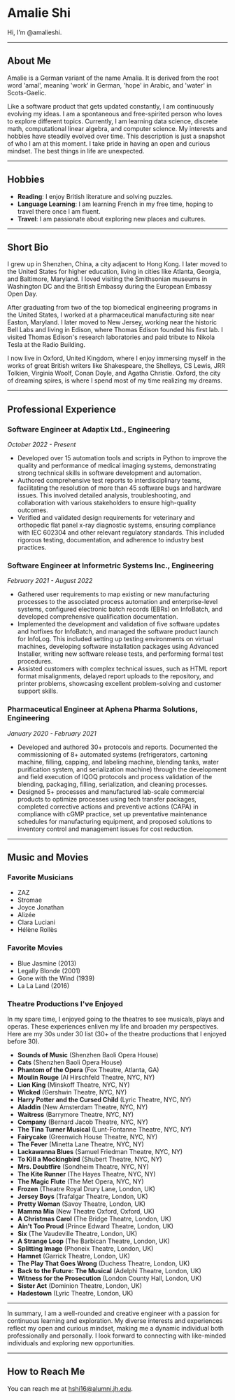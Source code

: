 # Amalie Shi

Hi, I’m @amalieshi. 

---

## About Me

Amalie is a German variant of the name Amalia. It is derived from the root word 'amal', meaning 'work' in German, 'hope' in Arabic, and 'water' in Scots-Gaelic.

Like a software product that gets updated constantly, I am continuously evolving my ideas. I am a spontaneous and free-spirited person who loves to explore different topics. Currently, I am learning data science, discrete math, computational linear algebra, and computer science. My interests and hobbies have steadily evolved over time. This description is just a snapshot of who I am at this moment. I take pride in having an open and curious mindset. The best things in life are unexpected.

---

## Hobbies

- **Reading**: I enjoy British literature and solving puzzles.
- **Language Learning**: I am learning French in my free time, hoping to travel there once I am fluent.
- **Travel**: I am passionate about exploring new places and cultures.

---

## Short Bio

I grew up in Shenzhen, China, a city adjacent to Hong Kong. I later moved to the United States for higher education, living in cities like Atlanta, Georgia, and Baltimore, Maryland. I loved visiting the Smithsonian museums in Washington DC and the British Embassy during the European Embassy Open Day.

After graduating from two of the top biomedical engineering programs in the United States, I worked at a pharmaceutical manufacturing site near Easton, Maryland. I later moved to New Jersey, working near the historic Bell Labs and living in Edison, where Thomas Edison founded his first lab. I visited Thomas Edison's research laboratories and paid tribute to Nikola Tesla at the Radio Building.

I now live in Oxford, United Kingdom, where I enjoy immersing myself in the works of great British writers like Shakespeare, the Shelleys, CS Lewis, JRR Tolkien, Virginia Woolf, Conan Doyle, and Agatha Christie. Oxford, the city of dreaming spires, is where I spend most of my time realizing my dreams.

---

## Professional Experience

### Software Engineer at Adaptix Ltd., Engineering
*October 2022 - Present*

- Developed over 15 automation tools and scripts in Python to improve the quality and performance of medical imaging systems, demonstrating strong technical skills in software development and automation.
- Authored comprehensive test reports to interdisciplinary teams, facilitating the resolution of more than 45 software bugs and hardware issues. This involved detailed analysis, troubleshooting, and collaboration with various stakeholders to ensure high-quality outcomes.
- Verified and validated design requirements for veterinary and orthopedic flat panel x-ray diagnostic systems, ensuring compliance with IEC 602304 and other relevant regulatory standards. This included rigorous testing, documentation, and adherence to industry best practices.

### Software Engineer at Informetric Systems Inc., Engineering
*February 2021 - August 2022*

- Gathered user requirements to map existing or new manufacturing processes to the associated process automation and enterprise-level systems, configured electronic batch records (EBRs) on InfoBatch, and developed comprehensive qualification documentation.
- Implemented the development and validation of five software updates and hotfixes for InfoBatch, and managed the software product launch for InfoLog. This included setting up testing environments on virtual machines, developing software installation packages using Advanced Installer, writing new software release tests, and performing formal test procedures.
- Assisted customers with complex technical issues, such as HTML report format misalignments, delayed report uploads to the repository, and printer problems, showcasing excellent problem-solving and customer support skills.

### Pharmaceutical Engineer at Aphena Pharma Solutions, Engineering
*January 2020 - February 2021*

- Developed and authored 30+ protocols and reports. Documented the commissioning of 8+ automated systems (refrigerators, cartoning machine, filling, capping, and labeling machine, blending tanks, water purification system, and serialization machine) through the development and field execution of IQOQ protocols and process validation of the blending, packaging, filling, serialization, and cleaning processes.
- Designed 5+ processes and manufactured lab-scale commercial products to optimize processes using tech transfer packages, completed corrective actions and preventive actions (CAPA) in compliance with cGMP practice, set up preventative maintenance schedules for manufacturing equipment, and proposed solutions to inventory control and management issues for cost reduction.

---

## Music and Movies

### Favorite Musicians
- ZAZ
- Stromae
- Joyce Jonathan
- Alizée
- Clara Luciani
- Hélène Rollès

### Favorite Movies
- Blue Jasmine (2013)
- Legally Blonde (2001)
- Gone with the Wind (1939)
- La La Land (2016)

### Theatre Productions I've Enjoyed
In my spare time, I enjoyed going to the theatres to see musicals, plays and operas. These experiences enliven my life and broaden my perspectives. Here are my 30s under 30 list (30+ of the theatre productions that I enjoyed before 30).
- **Sounds of Music** (Shenzhen Baoli Opera House)
- **Cats** (Shenzhen Baoli Opera House)
- **Phantom of the Opera** (Fox Theatre, Atlanta, GA)
- **Moulin Rouge** (Al Hirschfeld Theatre, NYC, NY)
- **Lion King** (Minskoff Theatre, NYC, NY)
- **Wicked** (Gershwin Theatre, NYC, NY)
- **Harry Potter and the Cursed Child** (Lyric Theatre, NYC, NY)
- **Aladdin** (New Amsterdam Theatre, NYC, NY)
- **Waitress** (Barrymore Theatre, NYC, NY)
- **Company** (Bernard Jacob Theatre, NYC, NY)
- **The Tina Turner Musical** (Lunt-Fontanne Theatre, NYC, NY)
- **Fairycake** (Greenwich House Theatre, NYC, NY)
- **The Fever** (Minetta Lane Theatre, NYC, NY)
- **Lackawanna Blues** (Samuel Friedman Theatre, NYC, NY)
- **To Kill a Mockingbird** (Shubert Theatre, NYC, NY)
- **Mrs. Doubtfire** (Sondheim Theatre, NYC, NY)
- **The Kite Runner** (The Hayes Theatre, NYC, NY)
- **The Magic Flute** (The Met Opera, NYC, NY)
- **Frozen** (Theatre Royal Drury Lane, London, UK)
- **Jersey Boys** (Trafalgar Theatre, London, UK)
- **Pretty Woman** (Savoy Theatre, London, UK)
- **Mamma Mia** (New Theatre Oxford, Oxford, UK)
- **A Christmas Carol** (The Bridge Theatre, London, UK)
- **Ain't Too Proud** (Prince Edward Theatre, London, UK)
- **Six** (The Vaudeville Theatre, London, UK)
- **A Strange Loop** (The Barbican Theatre, London, UK)
- **Splitting Image** (Phoneix Theatre, London, UK)
- **Hamnet** (Garrick Theatre, London, UK)
- **The Play That Goes Wrong** (Duchess Theatre, London, UK)
- **Back to the Future: The Musical** (Adelphi Theatre, London, UK)
- **Witness for the Prosecution** (London County Hall, London, UK)
- **Sister Act** (Dominion Theatre, London, UK)
- **Hadestown** (Lyric Theatre, London, UK)

---

In summary, I am a well-rounded and creative engineer with a passion for continuous learning and exploration. My diverse interests and experiences reflect my open and curious mindset, making me a dynamic individual both professionally and personally. I look forward to connecting with like-minded individuals and exploring new opportunities.

---

## How to Reach Me

You can reach me at [hshi16@alumni.jh.edu](mailto:hshi16@alumni.jh.edu).
